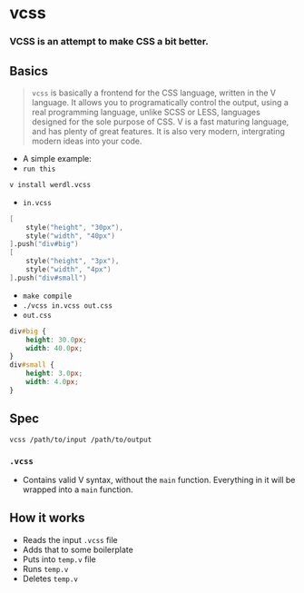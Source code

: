 # vcss
### VCSS is an attempt to make CSS a bit better.
## Basics
> `vcss` is basically a frontend for the CSS language, written in the V language. It allows you to programatically control the output, using a real programming language, unlike SCSS or LESS, languages designed for the sole purpose of CSS. V is a fast maturing language, and has plenty of great features. It is also very modern, intergrating modern ideas into your code.
- A simple example:
- `run this`
```bash
v install werdl.vcss
```
- `in.vcss`
```v
[
    style("height", "30px"),
    style("width", "40px")
].push("div#big")
[
    style("height", "3px"),
    style("width", "4px")
].push("div#small")
```
- `make compile`
- `./vcss in.vcss out.css`
- `out.css`
```css
div#big {
    height: 30.0px;
    width: 40.0px;
}
div#small {
    height: 3.0px;
    width: 4.0px;
}
```
## Spec
`vcss /path/to/input /path/to/output`

### `.vcss`
- Contains valid V syntax, without the `main` function. Everything in it will be wrapped into a `main` function.
## How it works
- Reads the input `.vcss` file
- Adds that to some boilerplate
- Puts into `temp.v` file
- Runs `temp.v`
- Deletes `temp.v`